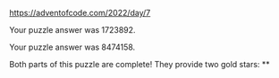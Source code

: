 https://adventofcode.com/2022/day/7

Your puzzle answer was 1723892.

Your puzzle answer was 8474158.

Both parts of this puzzle are complete! They provide two gold stars: **
